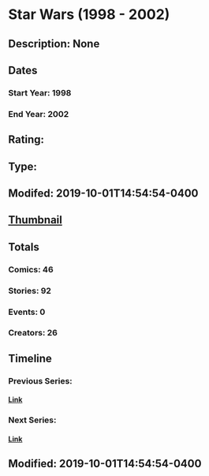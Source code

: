 # Star Wars (1998 - 2002)
## Description: None
## Dates
### Start Year: 1998
### End Year: 2002
## Rating: 
## Type: 
## Modifed: 2019-10-01T14:54:54-0400
## [Thumbnail](http://i.annihil.us/u/prod/marvel/i/mg/f/40/5d9368b4baaea.jpg)
## Totals
### Comics: 46
### Stories: 92
### Events: 0
### Creators: 26
## Timeline
### Previous Series: 
#### [Link]()
### Next Series: 
#### [Link]()
## Modified: 2019-10-01T14:54:54-0400